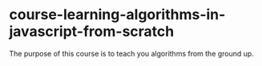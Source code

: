 # course-learning-algorithms-in-javascript-from-scratch
The purpose of this course is to teach you algorithms from the ground up. 
